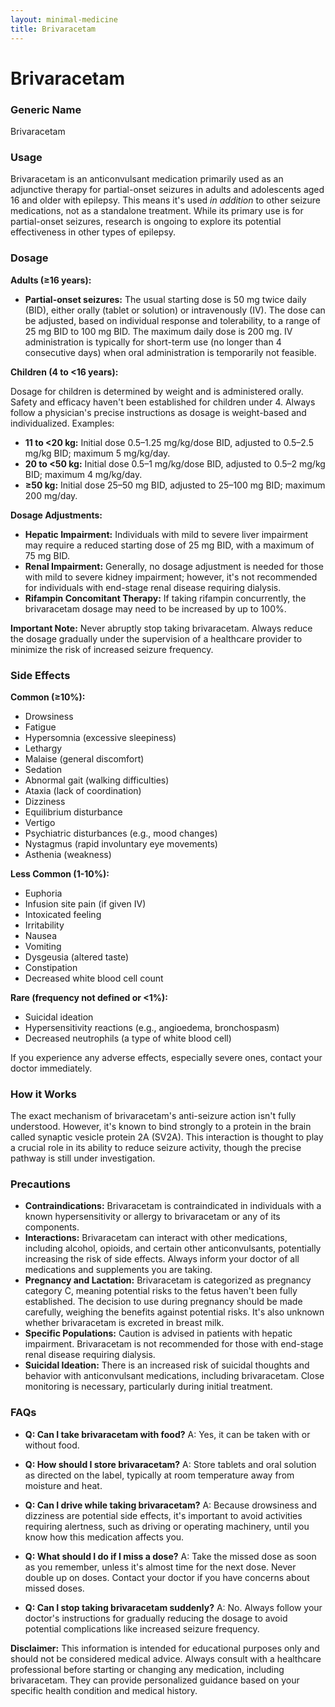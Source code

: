 ```yaml
---
layout: minimal-medicine
title: Brivaracetam
---
```


# Brivaracetam
### Generic Name
Brivaracetam

### Usage
Brivaracetam is an anticonvulsant medication primarily used as an adjunctive therapy for partial-onset seizures in adults and adolescents aged 16 and older with epilepsy.  This means it's used *in addition* to other seizure medications, not as a standalone treatment. While its primary use is for partial-onset seizures,  research is ongoing to explore its potential effectiveness in other types of epilepsy.

### Dosage

**Adults (≥16 years):**

* **Partial-onset seizures:** The usual starting dose is 50 mg twice daily (BID), either orally (tablet or solution) or intravenously (IV).  The dose can be adjusted, based on individual response and tolerability, to a range of 25 mg BID to 100 mg BID. The maximum daily dose is 200 mg. IV administration is typically for short-term use (no longer than 4 consecutive days) when oral administration is temporarily not feasible.

**Children (4 to <16 years):**

Dosage for children is determined by weight and is administered orally.  Safety and efficacy haven't been established for children under 4.  Always follow a physician's precise instructions as dosage is weight-based and individualized. Examples:

* **11 to <20 kg:** Initial dose 0.5–1.25 mg/kg/dose BID, adjusted to 0.5–2.5 mg/kg BID; maximum 5 mg/kg/day.
* **20 to <50 kg:** Initial dose 0.5–1 mg/kg/dose BID, adjusted to 0.5–2 mg/kg BID; maximum 4 mg/kg/day.
* **≥50 kg:** Initial dose 25–50 mg BID, adjusted to 25–100 mg BID; maximum 200 mg/day.

**Dosage Adjustments:**

* **Hepatic Impairment:**  Individuals with mild to severe liver impairment may require a reduced starting dose of 25 mg BID, with a maximum of 75 mg BID.
* **Renal Impairment:** Generally, no dosage adjustment is needed for those with mild to severe kidney impairment; however, it's not recommended for individuals with end-stage renal disease requiring dialysis.
* **Rifampin Concomitant Therapy:** If taking rifampin concurrently, the brivaracetam dosage may need to be increased by up to 100%.

**Important Note:**  Never abruptly stop taking brivaracetam.  Always reduce the dosage gradually under the supervision of a healthcare provider to minimize the risk of increased seizure frequency.


### Side Effects

**Common (≥10%):**

* Drowsiness
* Fatigue
* Hypersomnia (excessive sleepiness)
* Lethargy
* Malaise (general discomfort)
* Sedation
* Abnormal gait (walking difficulties)
* Ataxia (lack of coordination)
* Dizziness
* Equilibrium disturbance
* Vertigo
* Psychiatric disturbances (e.g., mood changes)
* Nystagmus (rapid involuntary eye movements)
* Asthenia (weakness)

**Less Common (1-10%):**

* Euphoria
* Infusion site pain (if given IV)
* Intoxicated feeling
* Irritability
* Nausea
* Vomiting
* Dysgeusia (altered taste)
* Constipation
* Decreased white blood cell count

**Rare (frequency not defined or <1%):**

* Suicidal ideation
* Hypersensitivity reactions (e.g., angioedema, bronchospasm)
* Decreased neutrophils (a type of white blood cell)


If you experience any adverse effects, especially severe ones, contact your doctor immediately.


### How it Works

The exact mechanism of brivaracetam's anti-seizure action isn't fully understood. However, it's known to bind strongly to a protein in the brain called synaptic vesicle protein 2A (SV2A).  This interaction is thought to play a crucial role in its ability to reduce seizure activity, though the precise pathway is still under investigation.


### Precautions

* **Contraindications:** Brivaracetam is contraindicated in individuals with a known hypersensitivity or allergy to brivaracetam or any of its components.
* **Interactions:** Brivaracetam can interact with other medications, including alcohol, opioids, and certain other anticonvulsants, potentially increasing the risk of side effects.  Always inform your doctor of all medications and supplements you are taking.
* **Pregnancy and Lactation:**  Brivaracetam is categorized as pregnancy category C, meaning potential risks to the fetus haven't been fully established.  The decision to use during pregnancy should be made carefully, weighing the benefits against potential risks.  It's also unknown whether brivaracetam is excreted in breast milk.
* **Specific Populations:**  Caution is advised in patients with hepatic impairment.  Brivaracetam is not recommended for those with end-stage renal disease requiring dialysis.
* **Suicidal Ideation:**  There is an increased risk of suicidal thoughts and behavior with anticonvulsant medications, including brivaracetam.  Close monitoring is necessary, particularly during initial treatment.


### FAQs

* **Q: Can I take brivaracetam with food?** A: Yes, it can be taken with or without food.

* **Q: How should I store brivaracetam?** A: Store tablets and oral solution as directed on the label, typically at room temperature away from moisture and heat.

* **Q: Can I drive while taking brivaracetam?** A:  Because drowsiness and dizziness are potential side effects, it's important to avoid activities requiring alertness, such as driving or operating machinery, until you know how this medication affects you.

* **Q: What should I do if I miss a dose?** A: Take the missed dose as soon as you remember, unless it's almost time for the next dose. Never double up on doses.  Contact your doctor if you have concerns about missed doses.

* **Q: Can I stop taking brivaracetam suddenly?** A: No.  Always follow your doctor's instructions for gradually reducing the dosage to avoid potential complications like increased seizure frequency.

**Disclaimer:**  This information is intended for educational purposes only and should not be considered medical advice. Always consult with a healthcare professional before starting or changing any medication, including brivaracetam.  They can provide personalized guidance based on your specific health condition and medical history.
